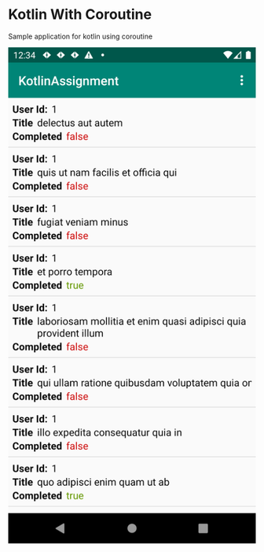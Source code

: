 # Kotlin With Coroutine

Sample application for kotlin using coroutine

![Image](images/Screenshot_1582268665.png)
